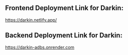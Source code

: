 ## Frontend Deployment Link for Darkin: 

https://darkin.netlify.app/

## Backend Deployment Link for Darkin: 

https://darkin-adbs.onrender.com


